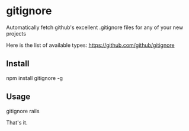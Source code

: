 # gitignore

Automatically fetch github's excellent .gitignore files for any of your new projects

Here is the list of available types: https://github.com/github/gitignore

## Install

npm install gitignore -g

## Usage

gitignore rails

That's it.